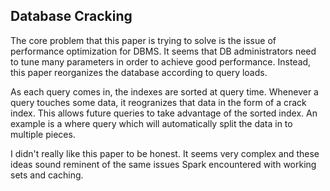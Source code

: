 ## Database Cracking

The core problem that this paper is trying to solve is the issue of performance optimization for DBMS. It seems that DB administrators need to tune many parameters in order to achieve good performance. Instead, this paper reorganizes the database according to query loads.

As each query comes in, the indexes are sorted at query time. Whenever a query touches some data, it reogranizes that data in the form of a crack index. This allows future queries to take advantage of the sorted index. An example is a where query which will automatically split the data in to multiple pieces. 

I didn't really like this paper to be honest. It seems very complex and these ideas sound reminent of the same issues Spark encountered with working sets and caching.

